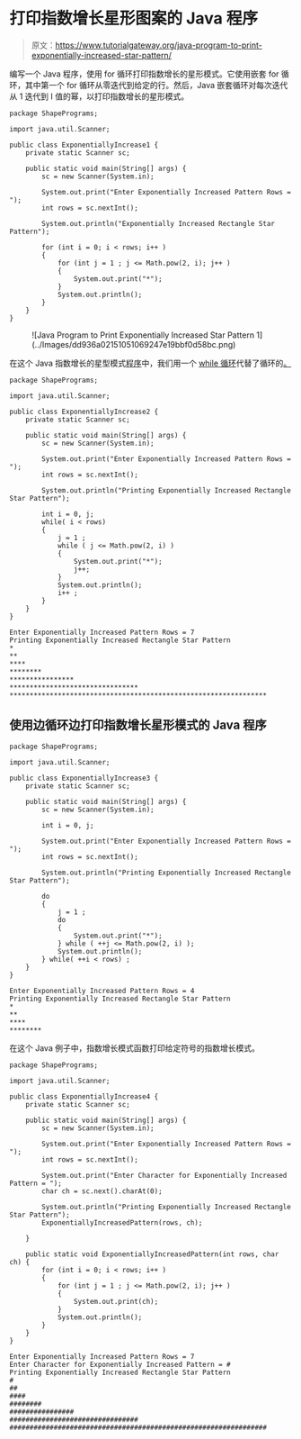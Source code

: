 # 打印指数增长星形图案的 Java 程序

> 原文：<https://www.tutorialgateway.org/java-program-to-print-exponentially-increased-star-pattern/>

编写一个 Java 程序，使用 for 循环打印指数增长的星形模式。它使用嵌套 for 循环，其中第一个 for 循环从零迭代到给定的行。然后，Java 嵌套循环对每次迭代从 1 迭代到 I 值的幂，以打印指数增长的星形模式。

```
package ShapePrograms;

import java.util.Scanner;

public class ExponentiallyIncrease1 {
	private static Scanner sc;

	public static void main(String[] args) {
		sc = new Scanner(System.in);

		System.out.print("Enter Exponentially Increased Pattern Rows = ");
		int rows = sc.nextInt();

		System.out.println("Exponentially Increased Rectangle Star Pattern");

		for (int i = 0; i < rows; i++ ) 
		{
			for (int j = 1 ; j <= Math.pow(2, i); j++ ) 
			{
				System.out.print("*");
			}
			System.out.println();
		}
	}
}
```

<figure class="wp-block-image size-large">![Java Program to Print Exponentially Increased Star Pattern 1](../Images/dd936a02151051069247e19bbf0d58bc.png)</figure>

在这个 Java 指数增长的星型模式[程序](https://www.tutorialgateway.org/learn-java-programs/)中，我们用一个 [while 循环](https://www.tutorialgateway.org/java-while-loop/)代替了循环的[。](https://www.tutorialgateway.org/java-for-loop/)

```
package ShapePrograms;

import java.util.Scanner;

public class ExponentiallyIncrease2 {
	private static Scanner sc;

	public static void main(String[] args) {
		sc = new Scanner(System.in);

		System.out.print("Enter Exponentially Increased Pattern Rows = ");
		int rows = sc.nextInt();

		System.out.println("Printing Exponentially Increased Rectangle Star Pattern");

		int i = 0, j;
		while( i < rows) 
		{
			j = 1 ;
			while ( j <= Math.pow(2, i) ) 
			{
				System.out.print("*");
				j++;
			}
			System.out.println();
			i++ ;
		}
	}
}
```

```
Enter Exponentially Increased Pattern Rows = 7
Printing Exponentially Increased Rectangle Star Pattern
*
**
****
********
****************
********************************
****************************************************************
```

## 使用边循环边打印指数增长星形模式的 Java 程序

```
package ShapePrograms;

import java.util.Scanner;

public class ExponentiallyIncrease3 {
	private static Scanner sc;

	public static void main(String[] args) {
		sc = new Scanner(System.in);

		int i = 0, j;

		System.out.print("Enter Exponentially Increased Pattern Rows = ");
		int rows = sc.nextInt();

		System.out.println("Printing Exponentially Increased Rectangle Star Pattern");

		do
		{
			j = 1 ;
			do
			{
				System.out.print("*");
			} while ( ++j <= Math.pow(2, i) );
			System.out.println();
		} while( ++i < rows) ;
	}
}
```

```
Enter Exponentially Increased Pattern Rows = 4
Printing Exponentially Increased Rectangle Star Pattern
*
**
****
********
```

在这个 Java 例子中，指数增长模式函数打印给定符号的指数增长模式。

```
package ShapePrograms;

import java.util.Scanner;

public class ExponentiallyIncrease4 {
	private static Scanner sc;

	public static void main(String[] args) {
		sc = new Scanner(System.in);

		System.out.print("Enter Exponentially Increased Pattern Rows = ");
		int rows = sc.nextInt();

		System.out.print("Enter Character for Exponentially Increased Pattern = ");
		char ch = sc.next().charAt(0);

		System.out.println("Printing Exponentially Increased Rectangle Star Pattern");
		ExponentiallyIncreasedPattern(rows, ch);

	}

	public static void ExponentiallyIncreasedPattern(int rows, char ch) {
		for (int i = 0; i < rows; i++ ) 
		{
			for (int j = 1 ; j <= Math.pow(2, i); j++ ) 
			{
				System.out.print(ch);
			}
			System.out.println();
		}
	}
}
```

```
Enter Exponentially Increased Pattern Rows = 7
Enter Character for Exponentially Increased Pattern = #
Printing Exponentially Increased Rectangle Star Pattern
#
##
####
########
################
################################
################################################################
```